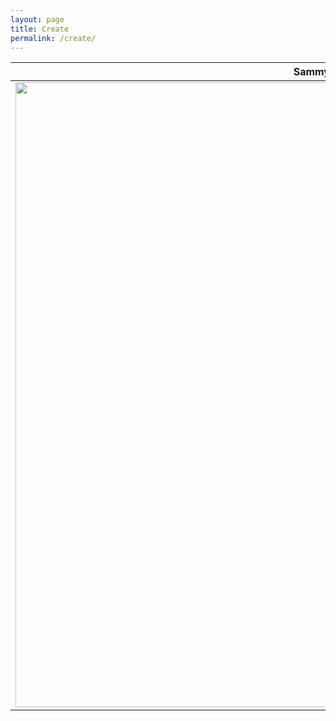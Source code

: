 ```yaml
---
layout: page
title: Create
permalink: /create/
---
```


Sammy Image             |  Sammy
------------------------|-------------------------
<img src="{{ site.baseurl }}/images/sammy_img.jpg" width="1000"> |  <img src="{{ site.baseurl }}/images/sammy.png" width="1000">
